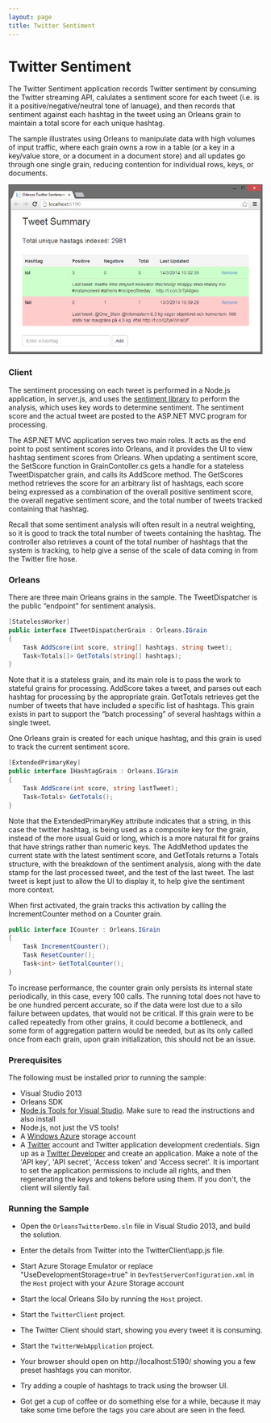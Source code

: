 ```yaml
---
layout: page
title: Twitter Sentiment
---
```


# Twitter Sentiment

The Twitter Sentiment application records Twitter sentiment by consuming the Twitter streaming API, calulates a sentiment score for each tweet (i.e. is it a positive/negative/neutral tone of lanuage), and then records that sentiment against each hashtag in the tweet using an Orleans grain to maintain a total score for each unique hashtag.

The sample illustrates using Orleans to manipulate data with high volumes of input traffic, where each grain owns a row in a table (or a key in a key/value store, or a document in a document store) and all updates go through one single grain, reducing contention for individual rows, keys, or documents.

![](Twitter-Sentiment.png)

### Client
The sentiment processing on each tweet is performed in a Node.js application, in server.js, and uses the [sentiment library](https://github.com/thisandagain/sentiment) to perform the analysis, which uses key words to determine sentiment. The sentiment score and the actual tweet are posted to the ASP.NET MVC program for processing.

The ASP.NET MVC application serves two main roles. It acts as the end point to post sentiment scores into Orleans, and it provides the UI to view hashtag sentiment scores from Orleans. When updating a sentiment score, the SetScore function in GrainContoller.cs gets a handle for a stateless TweetDispatcher grain, and calls its AddScore method. The GetScores method retrieves the score for an arbitrary list of hashtags, each score being expressed as a combination of the overall positive sentiment score, the overall negative sentiment score, and the total number of tweets tracked containing that hashtag.

Recall that some sentiment analysis will often result in a neutral weighting, so it is good to track the total number of tweets containing the hashtag. The controller also retrieves a count of the total number of hashtags that the system is tracking, to help give a sense of the scale of data coming in from the Twitter fire hose.

### Orleans
There are three main Orleans grains in the sample. The TweetDispatcher is the public “endpoint” for sentiment analysis.

``` csharp
[StatelessWorker]
public interface ITweetDispatcherGrain : Orleans.IGrain
{
    Task AddScore(int score, string[] hashtags, string tweet);
    Task<Totals[]> GetTotals(string[] hashtags);
}
```

Note that it is a stateless grain, and its main role is to pass the work to stateful grains for processing. AddScore takes a tweet, and parses out each hashtag for processing by the appropriate grain. GetTotals retrieves get the number of tweets that have included a specific list of hashtags. This grain exists in part to support the “batch processing” of several hashtags within a single tweet.

One Orleans grain is created for each unique hashtag, and this grain is used to track the current sentiment score.

``` csharp
[ExtendedPrimaryKey]
public interface IHashtagGrain : Orleans.IGrain
{
    Task AddScore(int score, string lastTweet);
    Task<Totals> GetTotals();
}
```    


Note that the ExtendedPrimaryKey attribute indicates that a string, in this case the twitter hashtag, is being used as a composite key for the grain, instead of the more usual Guid or long, which is a more natural fit for grains that have strings rather than numeric keys. The AddMethod updates the current state with the latest sentiment score, and GetTotals returns a Totals structure, with the breakdown of the sentiment analysis, along with the date stamp for the last processed tweet, and the test of the last tweet. The last tweet is kept just to allow the UI to display it, to help give the sentiment more context.

When first activated, the grain tracks this activation by calling the IncrementCounter method on a Counter grain.

``` csharp
public interface ICounter : Orleans.IGrain
{
    Task IncrementCounter();
    Task ResetCounter();
    Task<int> GetTotalCounter();
}
```


To increase performance, the counter grain only persists its internal state periodically, in this case, every 100 calls. The running total does not have to be one hundred percent accurate, so if the data were lost due to a silo failure between updates, that would not be critical. If this grain were to be called repeatedly from other grains, it could become a bottleneck, and some form of aggregation pattern would be needed, but as its only called once from each grain, upon grain initialization, this should not be an issue.

### Prerequisites
The following must be installed prior to running the sample:

* Visual Studio 2013
* Orleans SDK
* [Node.js Tools for Visual Studio](https://nodejstools.codeplex.com/). Make sure to read the instructions and also install
* Node.js, not just the VS tools!
* A [Windows Azure](http://www.windowsazure.com/) storage account
* A [Twitter](https://twitter.com/) account and Twitter application development credentials. Sign up as a [Twitter Developer](https://dev.twitter.com/) and create an application. Make a note of the 'API key', 'API secret', 'Access token' and 'Access secret'. It is important to set the application permissions to include all rights, and then regenerating the keys and tokens before using them. If you don't, the client will silently fail.

### Running the Sample
* Open the `OrleansTwitterDemo.sln` file in Visual Studio 2013, and build the solution.
* Enter the details from Twitter into the TwitterClient\app.js file.

* Start Azure Storage Emulator or replace "UseDevelopmentStorage=true" in `DevTestServerConfiguration.xml` in the `Host` project with your Azure Storage account
* Start the local Orleans Silo by running the `Host` project.
* Start the `TwitterClient` project.
* The Twitter Client should start, showing you every tweet it is consuming.
* Start the `TwitterWebApplication` project.
* Your browser should open on http://localhost:5190/ showing you a few preset hashtags you can monitor.
* Try adding a couple of hashtags to track using the browser UI.
* Got get a cup of coffee or do something else for a while, because it may take some time before the tags you care about are seen in the feed.
